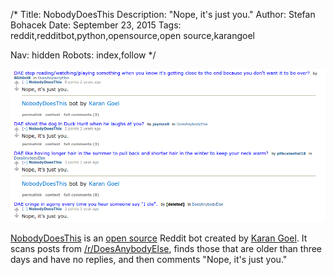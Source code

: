 /*
Title: NobodyDoesThis
Description: "Nope, it's just you."
Author: Stefan Bohacek
Date: September 23, 2015
Tags: reddit,redditbot,python,opensource,open source,karangoel

Nav: hidden
Robots: index,follow
*/

[![](/content/bots/redditbots/images/NobodyDoesThis.png)](https://www.reddit.com/user/NobodyDoesThis)

[NobodyDoesThis](https://www.reddit.com/user/NobodyDoesThis) is an [open source](https://github.com/karan/NobodyDoesThis) Reddit bot created by [Karan Goel](https://twitter.com/karangoel). It scans posts from [/r/DoesAnybodyElse](https://www.reddit.com/r/DoesAnybodyElse), finds those that are older than three days and have no replies, and then comments "Nope, it's just you."
